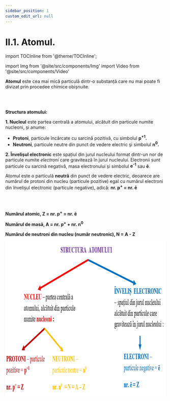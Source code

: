 ```yaml
---
sidebar_position: 1
custom_edit_url: null
---
```


# II.1. Atomul.

import TOCInline from '@theme/TOCInline';

<TOCInline toc={toc} />



import Img from '@site/src/components/Img'
import Video from '@site/src/components/Video'




<div class="alert alert--primary" role="alert">

**Atomul** este cea mai mică particulă dintr-o substanță care nu mai poate fi divizat prin procedee chimice obișnuite.

</div>


<br></br>


<div class="alert alert--primary" role="alert">

**Structura atomului:**

**1. Nucleul** este partea centrală a atomului, alcătuit din particule numite nucleoni, și anume:
- **Protoni**, particule încărcate cu sarcină pozitivă, cu simbolul **p<sup>+1</sup>.**
- **Neutroni**, particule neutre din punct de vedere electric şi simbolul **n<sup>0</sup>.**

**2. Învelișul electronic** este spațiul din jurul nucleului format dintr-un nor de particule numite _electroni_ care gravitează în jurul nucleului. Electronii sunt particule cu sarcină negativă, masa electronului și simbolul **e<sup>-1</sup>** sau **ē**.

Atomul este o particulă **neutră** din punct de vedere electric, deoarece are numărul de protoni din nucleu (particule pozitive) egal cu numărul electroni din învelișul electronic (particule negative), adică: **nr. p<sup>+</sup> = nr. ē**



<br></br>


**Numărul atomic, Z = nr. p<sup>+</sup> = nr. ē**



**Numărul de masă, A = nr. p<sup>+</sup> + nr. n<sup>0</sup>**


**Numărul de neutroni din nucleu (număr neutronic), N = A - Z**





<Img className="img-responsive4" src="chimie/clasa9/capitolul2/II-1-atomul-poza1-schema-cu-structura-atomului.png" width="1000" height="487" lazy={false} />







</div>


